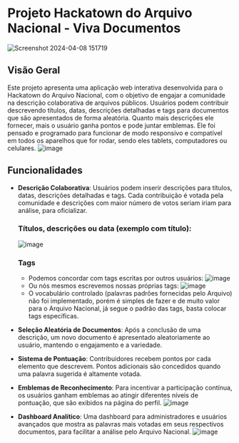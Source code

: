 # Projeto Hackatown do Arquivo Nacional - Viva Documentos
![Screenshot 2024-04-08 151719](https://github.com/miguelthemigs/files-project/assets/93150152/1fc45169-fcff-4b84-af0d-4bc7b615ef11)

## Visão Geral
Este projeto apresenta uma aplicação web interativa desenvolvida para o Hackatown do Arquivo Nacional, com o objetivo de engajar a comunidade na descrição colaborativa de arquivos públicos. 
Usuários podem contribuir descrevendo títulos, datas, descrições detalhadas e tags para documentos que são apresentados de forma aleatória. Quanto mais descrições ele fornecer, mais o usuário ganha pontos e pode juntar emblemas.
Ele foi pensado e programado para funcionar de modo responsivo e compatível em todos os aparelhos que for rodar, sendo eles tablets, computadores ou celulares.
![image](https://github.com/miguelthemigs/files-project/assets/93150152/6c3277cd-cc77-4b02-bcf2-c60f901da3a2)

## Funcionalidades
- **Descrição Colaborativa**: Usuários podem inserir descrições para títulos, datas, descrições detalhadas e tags. Cada contribuição é votada pela comunidade e descrições com maior número de votos seriam iriam para análise, para oficializar.
  ### Títulos, descrições ou data (exemplo com título):
  ![image](https://github.com/miguelthemigs/files-project/assets/93150152/a6069d88-b59f-4896-86b3-721c06072030)
  ### Tags
  - Podemos concordar com tags escritas por outros usuários:
  ![image](https://github.com/miguelthemigs/files-project/assets/93150152/e4d30768-c6a4-4251-8afe-7ca0682c3457)
  - Ou nós mesmos escrevemos nossas próprias tags:
  ![image](https://github.com/miguelthemigs/files-project/assets/93150152/507e4ecb-5554-4145-96e9-680c20948953)
  - O vocabulário controlado (palavras padrões fornecidas pelo Arquivo) não foi implementado, porém é simples de fazer e de muito valor para o Arquivo Nacional, já segue o padrão das tags, basta colocar tags específicas.
    
- **Seleção Aleatória de Documentos**: Após a conclusão de uma descrição, um novo documento é apresentado aleatoriamente ao usuário, mantendo o engajamento e a variedade.
- **Sistema de Pontuação**: Contribuidores recebem pontos por cada elemento que descrevem. Pontos adicionais são concedidos quando uma palavra sugerida é altamente votada.
  
- **Emblemas de Reconhecimento**: Para incentivar a participação contínua, os usuários ganham emblemas ao atingir diferentes níveis de pontuação, que são exibidos na página do perfil.
  ![image](https://github.com/miguelthemigs/files-project/assets/93150152/cebc6c6c-fbd9-4bfe-b3d5-4de9247796bb)

- **Dashboard Analítico**: Uma dashboard para administradores e usuários avançados que mostra as palavras mais votadas em seus respectivos documentos, para facilitar a análise pelo Arquivo Nacional.
 ![image](https://github.com/miguelthemigs/files-project/assets/93150152/0b9e3223-2375-4a12-b18d-aaea23b1089c)

